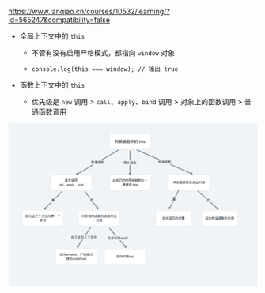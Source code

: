 https://www.lanqiao.cn/courses/10532/learning/?id=565247&compatibility=false

- 全局上下文中的 `this`

  - 不管有没有启用严格模式，都指向 `window` 对象

  - ```
    console.log(this === window); // 输出 true
    ```

- 函数上下文中的 `this`

  - 优先级是 `new` 调用 > `call`、`apply`、`bind` 调用 > 对象上的函数调用 > 普通函数调用

![img](img/this指向.assets/b22ee17fe82bc646faf62b838fad0983-0)
